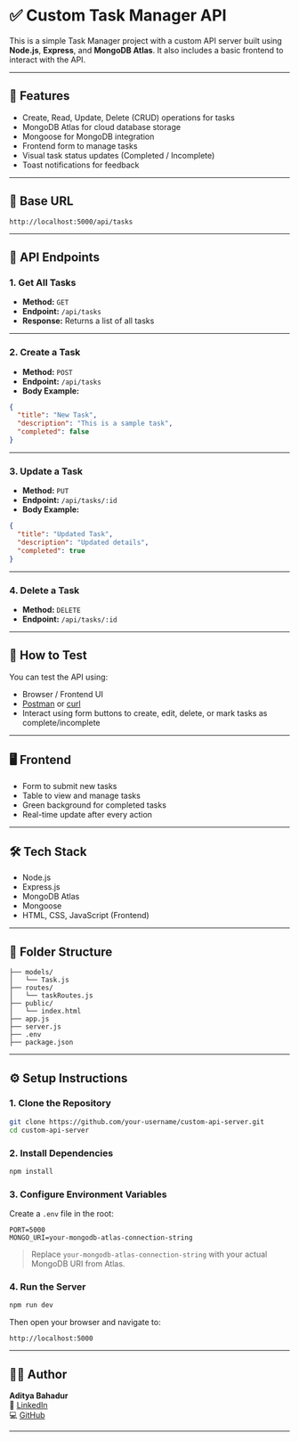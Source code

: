 # ✅ Custom Task Manager API

This is a simple Task Manager project with a custom API server built using **Node.js**, **Express**, and **MongoDB Atlas**. It also includes a basic frontend to interact with the API.

---

## 🚀 Features

- Create, Read, Update, Delete (CRUD) operations for tasks
- MongoDB Atlas for cloud database storage
- Mongoose for MongoDB integration
- Frontend form to manage tasks
- Visual task status updates (Completed / Incomplete)
- Toast notifications for feedback

---

## 🔗 Base URL

```
http://localhost:5000/api/tasks
```

---

## 📂 API Endpoints

### 1. Get All Tasks

- **Method:** `GET`
- **Endpoint:** `/api/tasks`
- **Response:** Returns a list of all tasks

---

### 2. Create a Task

- **Method:** `POST`
- **Endpoint:** `/api/tasks`
- **Body Example:**
```json
{
  "title": "New Task",
  "description": "This is a sample task",
  "completed": false
}
```

---

### 3. Update a Task

- **Method:** `PUT`
- **Endpoint:** `/api/tasks/:id`
- **Body Example:**
```json
{
  "title": "Updated Task",
  "description": "Updated details",
  "completed": true
}
```

---

### 4. Delete a Task

- **Method:** `DELETE`
- **Endpoint:** `/api/tasks/:id`

---

## 🧪 How to Test

You can test the API using:

- Browser / Frontend UI
- [Postman](https://www.postman.com/) or [curl](https://curl.se/)
- Interact using form buttons to create, edit, delete, or mark tasks as complete/incomplete

---

## 🖥️ Frontend

- Form to submit new tasks
- Table to view and manage tasks
- Green background for completed tasks
- Real-time update after every action

---

## 🛠️ Tech Stack

- Node.js
- Express.js
- MongoDB Atlas
- Mongoose
- HTML, CSS, JavaScript (Frontend)

---

## 📁 Folder Structure

```
├── models/
│   └── Task.js
├── routes/
│   └── taskRoutes.js
├── public/
│   └── index.html
├── app.js
├── server.js
├── .env
├── package.json
```

---

## ⚙️ Setup Instructions

### 1. Clone the Repository

```bash
git clone https://github.com/your-username/custom-api-server.git
cd custom-api-server
```

### 2. Install Dependencies

```bash
npm install
```

### 3. Configure Environment Variables

Create a `.env` file in the root:

```env
PORT=5000
MONGO_URI=your-mongodb-atlas-connection-string
```

> Replace `your-mongodb-atlas-connection-string` with your actual MongoDB URI from Atlas.

### 4. Run the Server

```bash
npm run dev
```

Then open your browser and navigate to:

```
http://localhost:5000
```

---

## 👨‍💻 Author

**Aditya Bahadur**  
🔗 [LinkedIn](https://www.linkedin.com/in/aditya-bahadur-b3b709197/)  
💻 [GitHub](https://github.com/abahadur29)

---